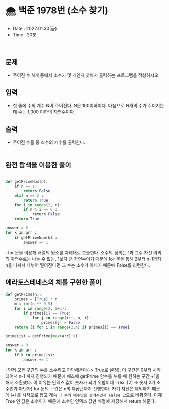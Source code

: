# 🌨 백준 1978번 (소수 찾기)
- Date : 2022.01.30(금)
- Time : 20분
<br>

## 문제

- 주어진 수 N개 중에서 소수가 몇 개인지 찾아서 출력하는 프로그램을 작성하시오.


## 입력

- 첫 줄에 수의 개수 N이 주어진다. N은 100이하이다. 다음으로 N개의 수가 주어지는데 수는 1,000 이하의 자연수이다.

## 출력
- 주어진 수들 중 소수의 개수를 출력한다.
<br><br>

## 완전 탐색을 이용한 풀이
```python

def getPrimeNum(n):
    if n == 1 :
        return False
    elif n == 2 :
        return True
    for i in range(2, n):
        if n % i == 0 :
            return False
    return True

answer = 0
for k in arr :
    if getPrimeNum(k) :
        answer += 1

```
: for 문을 이용해 배열의 원소를 차례대로 호출한다. 소수의 정의는 1과 그수 자신 이외의 자연수로는 나눌 수 없는, 1보다 큰 자연수이기 때문에 for 문을 통해 2부터 n-1까지 n을 나눠서 나누어 떨어진다면 그 수는 소수가 아니기 때문에 False를 리턴한다.

## 에라토스테네스의 체를 구현한 풀이
```python
def getPrime(n):
    primes = [True] * n
    m = int(n ** 0.5)
    for i in range(2, m+1):
        if primes[i] == True:
            for j in range(i+i, n, i):
                primes[j] = False
    return [i for i in range(2,n) if primes[i] == True]

primeList = getPrime(max(arr)+1)

answer = 0
for k in arr :
    if k in primeList:
        answer += 1
```
: 먼저 모든 구간의 수를 소수라고 판단해둔다(-> True로 설정). 이 구간은 0부터 시작되어서 n-1 까지 진행되기 때문에 애초에 getPrime 함수를 부를 때 원하는 구간 +1을 해서 소환했다. 이 이유는 인덱스 값이 숫자가 되기 위함이다 ! (ex. [2] -> 숫자 2가 소수인가 아닌가) for 문의 구간은 n의 제곱근까지 진행한다. 자기 자신은 제외하기 때문에 i+i 를 시작으로 잡고 계속 ```그 수의 배수만큼 늘려주면서 False 값```으로 바꿔준다. 이제 True 인 값은 소수이기 때문에 소수인 인덱스 값만 배열에 저장해서 return 해준다.
